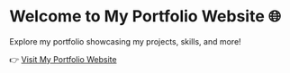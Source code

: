 # Welcome to My Portfolio Website 🌐

Explore my portfolio showcasing my projects, skills, and more!  

👉 [Visit My Portfolio Website](https://erckafrmns.github.io/portfolio)  